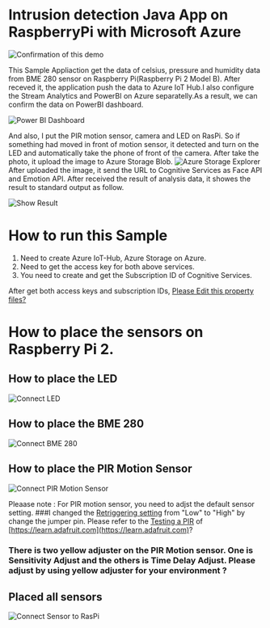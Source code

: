 # Intrusion detection Java App on RaspberryPi with Microsoft Azure 

![Confirmation of this demo](https://c1.staticflickr.com/1/381/31540920304_a8372eb32c_z.jpg)

This Sample Appliaction get the data of celsius, pressure and humidity data from BME 280 sensor on Raspberry Pi(Raspberry Pi 2 Model B).
After receved it, the application push the data to Azure IoT Hub.I also configure the Stream Analytics and PowerBI on Azure separatelly.As a result, we can confirm the data on PowerBI dashboard.

![Power BI Dashboard](https://c1.staticflickr.com/1/328/32233128852_67c067eb60.jpg)

And also, I put the PIR motion sensor, camera and LED on RasPi. So if something had moved in front of motion sensor, it detected and turn on the LED and automatically take the phone of front of the camera. After take the photo, it upload the image to Azure Storage Blob. 
![Azure Storage Explorer](https://c1.staticflickr.com/1/613/32233420072_a1ed6889b1_c.jpg)
After uploaded the image, it send the URL to Cognitive Services as Face API and Emotion API. After received the result of analysis data, it showes the result to standard output as follow.

![Show Result](https://c1.staticflickr.com/1/541/32005905580_bf2a18799e_c.jpg)

# How to run this Sample
1. Need to create Azure IoT-Hub, Azure Storage on Azure.
2. Need to get the access key for both above services.
3. You need to create and get the Subscription ID of Cognitive Services.

After get both access keys and subscription IDs, [Please Edit this property files?](https://github.com/yoshioterada/RaspberryPi-To-Azure-IoT-Hub/blob/master/src/main/resources/app-resources_ja_JP.properties "Please Edit this property?")

# How to place the sensors on Raspberry Pi 2.
## How to place the LED

![Connect LED](https://c1.staticflickr.com/1/519/31540433654_972793cf39.jpg)

## How to place the BME 280
![Connect BME 280](https://c1.staticflickr.com/1/499/32232875822_3defde6773.jpg)

## How to place the PIR Motion Sensor
![Connect PIR Motion Sensor](https://c1.staticflickr.com/1/746/32232875872_776592c39b.jpg)

Pleaase note :
For PIR motion sensor, you need to adjst the default sensor setting. 
###I changed the [Retriggering setting](https://learn.adafruit.com/pir-passive-infrared-proximity-motion-sensor/testing-a-pir) from "Low" to "High" by change the jumper pin. Please refer to the [Testing a PIR](https://learn.adafruit.com/pir-passive-infrared-proximity-motion-sensor/testing-a-pir) of [https://learn.adafruit.com](https://learn.adafruit.com)?
### There is two yellow adjuster on the PIR Motion sensor. One is Sensitivity Adjust and the others is Time Delay Adjust. Please adjust by using yellow adjuster for your environment ?

## Placed all sensors
![Connect Sensor to RasPi](https://c1.staticflickr.com/1/721/31540433514_2952ab6f01.jpg)
